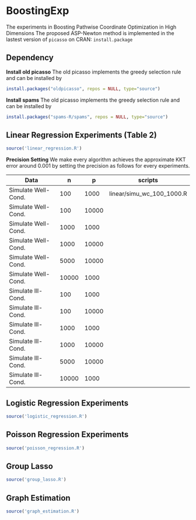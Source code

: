 # BoostingExp
The experiments in Boosting Pathwise Coordinate Optimization in High Dimensions
The proposed ASP-Newton method is implemented in the lastest version of `picasso` on CRAN: `install.package`

## Dependency


**Install old picasso**
The old picasso implements the greedy selection rule and can be installed by
```R
install.packages("oldpicasso", repos = NULL, type="source")
```

**Install spams**
The old picasso implements the greedy selection rule and can be installed by
```R
install.packages("spams-R/spams", repos = NULL, type="source")
```

## Linear Regression Experiments (Table 2)

```R
source('linear_regression.R')
```

**Precision Setting**
We make every algorithm achieves the approximate KKT error around $0.001$ by setting the precision as follows for every experiments.

| Data |n  |p  | scripts |
|------|---|---|---------|
|Simulate Well-Cond.   |  100  | 1000   | linear/simu_wc_100_1000.R  |
|Simulate Well-Cond.   |  100  | 10000  |   | 
|Simulate Well-Cond.   |  1000 | 1000   |   | 
|Simulate Well-Cond.   |  1000 | 10000  |   | 
|Simulate Well-Cond.   |  5000 | 10000  |   |
|Simulate Well-Cond.   |  10000| 1000   |   | 
|Simulate Ill-Cond.    |  100  | 1000   |   | 
|Simulate Ill-Cond.    |  100  | 10000  |   |
|Simulate Ill-Cond.    |  1000 | 1000   |   |
|Simulate Ill-Cond.    |  1000 | 10000  |   |
|Simulate Ill-Cond.    |  5000 | 10000  |   | 
|Simulate Ill-Cond.    |  10000| 1000   |   |

## Logistic Regression Experiments

```R
source('logistic_regression.R')
```

## Poisson Regression Experiments

```R
source('poisson_regression.R')
```

## Group Lasso

```R
source('group_lasso.R')
```

## Graph Estimation

```R
source('graph_estimation.R')
```
